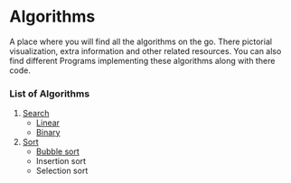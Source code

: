 # Algorithms
A place where you will find all the algorithms on the go. There pictorial visualization,
extra information and other related resources. You can also find different Programs
implementing these algorithms along with there code.
### List of Algorithms
1. [Search](../../tree/master/search)
	* [Linear](../../tree/master/search/linear)
	* [Binary](../../tree/master/search/binary)
2. [Sort](../../tree/master/sort)
	* [Bubble sort](../../tree/master/sort/bubble)
	* Insertion sort
	* Selection sort
